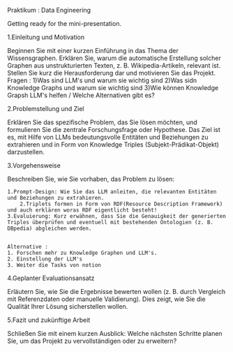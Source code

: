 Praktikum : Data Engineering

Getting ready for the mini-presentation.


1.Einleitung und Motivation

Beginnen Sie mit einer kurzen Einführung in das Thema der Wissensgraphen. Erklären Sie, warum die automatische Erstellung solcher Graphen aus unstrukturierten Texten, z. B. Wikipedia-Artikeln, relevant ist. Stellen Sie kurz die Herausforderung dar und motivieren Sie das Projekt.
	Fragen :
	1)Was sind LLM's und warum sie wichtig sind
	2)Was sidn Knowledge Graphs und warum sie wichtig sind
	3)Wie können Knowledge Grapsh LLM's helfen / Welche Alternativen gibt es?

2.Problemstellung und Ziel

Erklären Sie das spezifische Problem, das Sie lösen möchten, und formulieren Sie die zentrale Forschungsfrage oder Hypothese. Das Ziel ist es, mit Hilfe von LLMs bedeutungsvolle Entitäten und Beziehungen zu extrahieren und in Form von Knowledge Triples (Subjekt-Prädikat-Objekt) darzustellen.

3.Vorgehensweise

Beschreiben Sie, wie Sie vorhaben, das Problem zu lösen:

	1.Prompt-Design: Wie Sie das LLM anleiten, die relevanten Entitäten und Beziehungen zu extrahieren.
        2.Triplets formen in Form von RDF(Resource Description Framework) und auch erklären woras RDF eigentlicht besteht!
	3.Evaluierung: Kurz erwähnen, dass Sie die Genauigkeit der generierten Triples überprüfen und eventuell mit bestehenden Ontologien (z. B. DBpedia) abgleichen werden.
        

	Alternative :
	1. Forschen mehr zu Knowledge Graphen und LLM's.
	2. Einstellung der LLM's
	3. Weiter die Tasks von notion

4.Geplanter Evaluationsansatz

Erläutern Sie, wie Sie die Ergebnisse bewerten wollen (z. B. durch Vergleich mit Referenzdaten oder manuelle Validierung). Dies zeigt, wie Sie die Qualität Ihrer Lösung sicherstellen wollen.

5.Fazit und zukünftige Arbeit

Schließen Sie mit einem kurzen Ausblick: Welche nächsten Schritte planen Sie, um das Projekt zu vervollständigen oder zu erweitern?
